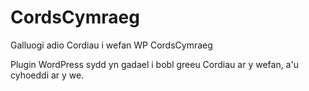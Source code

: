 CordsCymraeg
============

Galluogi adio Cordiau i wefan WP CordsCymraeg


Plugin WordPress sydd yn gadael i bobl greeu Cordiau ar y wefan, a'u cyhoeddi ar y we.


